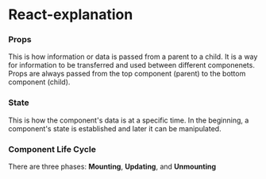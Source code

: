 # React-explanation


### Props

This is how information or data is passed from a parent to a child. It is a way for information to be transferred and used between different componenets. Props are always passed from the top component (parent) to the bottom component (child).

### State

This is how the component's data is at a specific time. In the beginning, a component's state is established and later it can be manipulated.

### Component Life Cycle

There are three phases: **Mounting**, **Updating**, and **Unmounting**